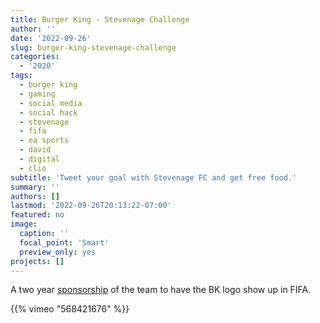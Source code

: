 ```yaml
---
title: Burger King - Stevenage Challenge
author: ''
date: '2022-09-26'
slug: burger-king-stevenage-challenge
categories:
  - '2020'
tags:
  - burger king
  - gaming
  - social media
  - social hack
  - stevenage
  - fifa
  - ea sports
  - david
  - digital
  - clio
subtitle: 'Tweet your goal with Stevenage FC and get free food.'
summary: ''
authors: []
lastmod: '2022-09-26T20:13:22-07:00'
featured: no
image:
  caption: ''
  focal_point: 'Smart'
  preview_only: yes
projects: []
---
```


A two year [sponsorship](https://www.stevenagefc.com/news/2021/may/burger-king-partnership-success-stevenage-fc-sky-bet-league-two-efl-english-football-league-wednesday-19-may-2021/) of the team to have the BK logo show up in FIFA.

{{% vimeo "568421676" %}}
